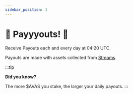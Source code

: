 ```yaml
---
sidebar_position: 3
---
```


# 🎊 Payyyouts! 🤑

Receive Payouts each and every day at 04:20 UTC.

Payouts are made with assets collected from [Streams](/streams).

:::tip

__Did you know?__

The more $AVAS you stake, the larger your daily payouts.
:::
